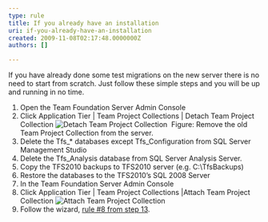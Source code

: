 ```yaml
---
type: rule
title: If you already have an installation
uri: if-you-already-have-an-installation
created: 2009-11-08T02:17:48.0000000Z
authors: []

---
```



If you have already done some test migrations on the new server there is no need to start from scratch. Just follow these simple steps and you will be up and running in no time.

1. Open the Team Foundation Server Admin Console
2. Click Application Tier | Team Project Collections | Detach Team Project Collection
![Detach Team Project Collection](/PublishingImages/Detach%20Team%20Project%20Collection.png) 
Figure: Remove the old Team Project Collection from the server.
3. Delete the Tfs\_\* databases except Tfs\_Configuration from SQL Server Management Studio
4. Delete the Tfs\_Analysis database from SQL Server Analysis Server.
5. Copy the TFS2010 backups to TFS2010 server (e.g. C:\TfsBackups)
6. Restore the databases to the TFS2010’s SQL 2008 Server
7. In the Team Foundation Server Admin Console
8. Click Application Tier | Team Project Collections |Attach Team Project Collection
![Attach Team Project Collection](/PublishingImages/Attach%20Team%20Project%20Collection.png)
9. Follow the wizard, [rule #8 from step 13](/Pages/UpgradeTFS2008Databases.aspx).





